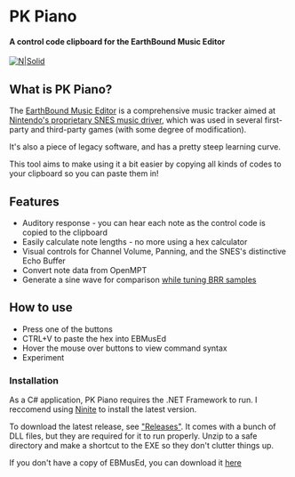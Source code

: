 # PK Piano
#### A control code clipboard for the EarthBound Music Editor

[![N|Solid](https://vince94.neocities.org/images/pkpiano_screenshot.gif)](https://forum.starmen.net/forum/Community/PKHack/PK-Piano/page/1#post1920438)

## What is PK Piano?
The [EarthBound Music Editor](https://github.com/PKHackers/ebmused) is a comprehensive music tracker aimed at [Nintendo's proprietary SNES music driver](https://sneslab.net/wiki/N-SPC_Engine), which was used in several first-party and third-party games (with some degree of modification).

It's also a piece of legacy software, and has a pretty steep learning curve. 

This tool aims to make using it a bit easier by copying all kinds of codes to your clipboard so you can paste them in!

## Features

  - Auditory response - you can hear each note as the control code is copied to the clipboard
  - Easily calculate note lengths - no more using a hex calculator
  - Visual controls for Channel Volume, Panning, and the SNES's distinctive Echo Buffer
  - Convert note data from OpenMPT
  - Generate a sine wave for comparison [while tuning BRR samples](https://www.smwcentral.net/?p=section&a=details&id=10301)

## How to use

  - Press one of the buttons
  - CTRL+V to paste the hex into EBMusEd
  - Hover the mouse over buttons to view command syntax
  - Experiment

### Installation

As a C# application, PK Piano requires the .NET Framework to run. I reccomend using [Ninite](https://ninite.com/) to install the latest version.

To download the latest release, see ["Releases"](https://github.com/vince94/pkpiano/releases). It comes with a bunch of DLL files, but they are required for it to run properly. Unzip to a safe directory and make a shortcut to the EXE so they don't clutter things up.

If you don't have a copy of EBMusEd, you can download it [here](https://github.com/PKHackers/ebmused/releases)

